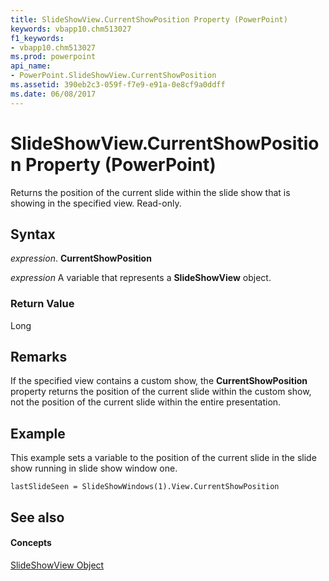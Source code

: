 ```yaml
---
title: SlideShowView.CurrentShowPosition Property (PowerPoint)
keywords: vbapp10.chm513027
f1_keywords:
- vbapp10.chm513027
ms.prod: powerpoint
api_name:
- PowerPoint.SlideShowView.CurrentShowPosition
ms.assetid: 390eb2c3-059f-f7e9-e91a-0e8cf9a0ddff
ms.date: 06/08/2017
---
```



# SlideShowView.CurrentShowPosition Property (PowerPoint)

Returns the position of the current slide within the slide show that is showing in the specified view. Read-only.


## Syntax

 _expression_. **CurrentShowPosition**

 _expression_ A variable that represents a **SlideShowView** object.


### Return Value

Long


## Remarks

If the specified view contains a custom show, the **CurrentShowPosition** property returns the position of the current slide within the custom show, not the position of the current slide within the entire presentation.


## Example

This example sets a variable to the position of the current slide in the slide show running in slide show window one.


```
lastSlideSeen = SlideShowWindows(1).View.CurrentShowPosition
```


## See also


#### Concepts


[SlideShowView Object](slideshowview-object-powerpoint.md)

